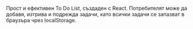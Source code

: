 Прост и ефективен To Do List, създаден с React. Потребителят може да добавя, изтрива и подрежда задачи, като всички задачи се запазват в браузъра чрез localStorage.
